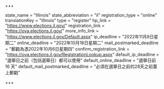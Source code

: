 +++

state_name = "Illinois"
state_abbreviation = "il"
registration_type = "online"
translationKey = "Illinois"
type = "register"
hp_link = "https://www.elections.il.gov/"
registration_link = "https://ova.elections.il.gov/"
more_info_link = "https://www.elections.il.gov/Default.aspx"
ip_deadline = "2022年11月8日星期二"
online_deadline = "2022年10月18日星期二"
mail_postmarked_deadline = "郵戳為憑2022年10月6日星期四"
confirm_registration_link = "https://ova.elections.il.gov/RegistrationLookup.aspx"
default_ip_deadline = "選舉日之前（包括選舉日）都可以使用"
default_online_deadline = "選舉日前 16 天"
default_mail_postmarked_deadline = "必須在選舉日之前的28天之前蓋上郵戳"

+++